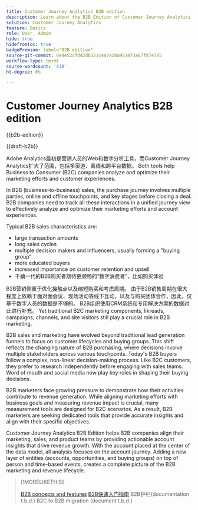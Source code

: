 ```yaml
---
title: Customer Journey Analytics B2B edition
description: Learn about the B2B Edition of Customer Journey Analytics.
solution: Customer Journey Analytics
feature: Basics
role: User, Admin
hide: true
hidefromtoc: true
badgePremium: label="B2B edition"
source-git-commit: 0e4e52cfd42db321c4a7a18a9b1473a67f87e785
workflow-type: tm+mt
source-wordcount: '438'
ht-degree: 0%

---
```


# Customer Journey Analytics B2B edition

{{b2b-edition}}

{{draft-b2b}}

Adobe Analytics最初是营销人员的Web和数字分析工具，而Customer Journey Analytics扩大了范围，包括多渠道、离线和跨平台数据。  Both tools help Business to Consumer (B2C) companies analyze and optimize their marketing efforts and customer experiences.

In B2B (business-to-business) sales, the purchase journey involves multiple parties, online and offline touchpoints, and key stages before closing a deal. B2B companies need to track all these interactions in a unified journey view to effectively analyze and optimize their marketing efforts and account experiences.

Typical B2B sales characteristics are:

* large transaction amounts
* long sales cycles
* multiple decision makers and influencers, usually forming a &quot;buying group&quot;
* more educated buyers
* increased importance on customer retention and upsell
* 千禧一代的B2B购买者期待更顺畅的“数字消费者”，比如购买体验

B2B营销侧重于优化接触点以及缩短购买和考虑周期。 由于B2B销售周期在很大程度上依赖于面对面会议、现场活动等线下互动，以及与购买团体合作，因此，仅基于数字人员的数据是不够的。 B2B组织使用CRM系统和专用解决方案的数据对此进行补充。 Yet traditional B2C marketing components, likreads, campaigns, channels, and site visitors still play a crucial role in B2B marketing.

B2B sales and marketing have evolved beyond traditional lead generation funnels to focus on customer lifecycles and buying groups. This shift reflects the changing nature of B2B purchasing, where decisions involve multiple stakeholders across various touchpoints. Today&#39;s B2B buyers follow a complex, non-linear decision-making process. Like B2C customers, they prefer to research independently before engaging with sales teams. Word of mouth and social media now play key roles in shaping their buying decisions.

B2B marketers face growing pressure to demonstrate how their activities contribute to revenue generation.  While aligning marketing efforts with business goals and measuring revenue impact is crucial, many measurement tools are designed for B2C scenarios. As a result, B2B marketers are seeking dedicated tools that provide accurate insights and align with their specific objectives.

Customer Journey Analytics B2B Edition helps B2B companies align their marketing, sales, and product teams by providing actionable account insights that drive revenue growth. With the account placed at the center of the data model, all analysis focuses on the account journey. Adding a new layer of entities (accounts, opportunities, and buying groups) on top of person and time-based events, creates a complete picture of the B2B marketing and revenue lifecycle.


>[!MORELIKETHIS]
>
>[B2B concepts and features](cja-b2b-concepts-features.md)
>[B2B快速入门指南](cja-b2b-quick-start-guide.md)
>B2B护栏(documentation t.b.d.)
>B2C to B2B migration (document t.b.d.)
>
